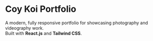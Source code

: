 # Coy Koi Portfolio

A modern, fully responsive portfolio for showcasing photography and videography work.  
Built with **React.js** and **Tailwind CSS**.